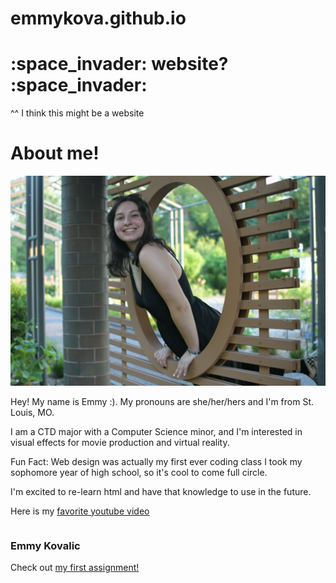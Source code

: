 # emmykova.github.io

<h1> :space_invader: website? :space_invader: </h1>
<p> ^^ I think this might be a website </p>

<h1> About me!</h1>
<div style="display:inline-block;vertical-align:top;">
        <img style="padding: 0px 25px 0px 0px;" src="/img/pic_of_me.png">
    </div>
    <div style="display:inline-block;">
        <p>Hey! My name is Emmy :). My pronouns are she/her/hers and I'm from St. Louis, MO.</p> 
        <p>I am a CTD major with a Computer Science minor, and I'm interested in visual effects for movie production and virtual reality.</p>
        <p>Fun Fact: Web design was actually my first ever coding class I took my sophomore year of high school, so it's cool to come full circle.</p>
        <p>I'm excited to re-learn html and have that knowledge to use in the future.</p>
        <p>Here is my <a href="https://youtu.be/hFZFjoX2cGg" target="_blank"> favorite youtube video</a></p>
    </div>
        <h3> Emmy Kovalic </h3>
        <p>Check out <a href="assignment1.html">my first assignment!</a> </p>

